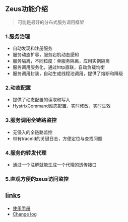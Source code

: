 ## Zeus功能介绍

> 可能是最好的分布式服务调用框架

### 1.服务治理

- 自动发现和注册服务
- 服务动态扩容，服务宕机动态感知
- 服务隔离，不同粒度：单服务隔离，应用实例隔离
- 服务调用服务化，通过http直联，自动负载均衡
- 服务调用封装，自动生成线程池调用，提供了熔断和降级

### 2.动态配置

- 提供了动态配置的读取和写入
- HystrixCommand动态配置，实时修改，实时生效

### 3.服务调用全链路监控

- 无侵入的全链路监控
- 带有traceId的关键日志，方便定位与查找问题

### 4.服务的转发代理

- 通过一个注解就能生成一个代理的透传接口

### 5.直观方便的zeus访问监控

## links
- [使用手册](http://192.168.1.23:8098/common-service/zeus/blob/master/%E4%BD%BF%E7%94%A8%E6%89%8B%E5%86%8C.md)
- [Change log](http://192.168.1.23:8098/common-service/zeus/blob/master/CHANGELOG)
